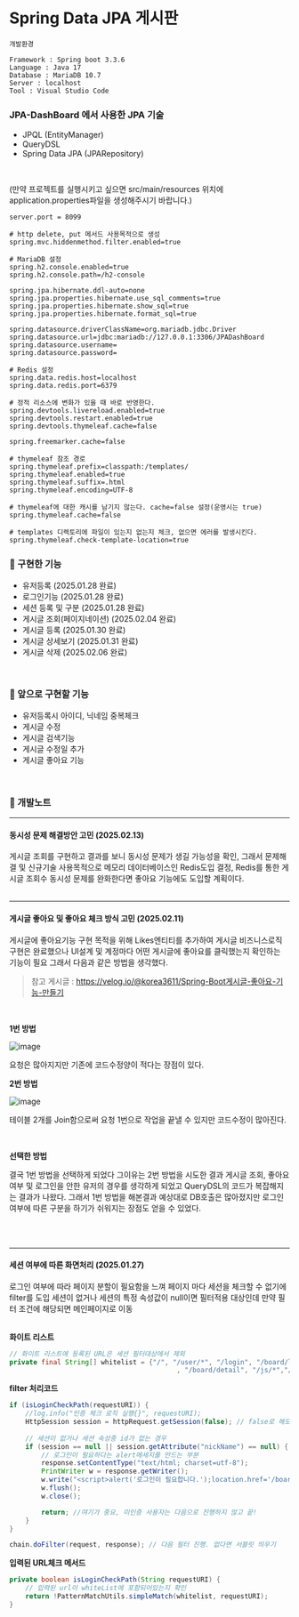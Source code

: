 # Spring Data JPA 게시판
```
개발환경

Framework : Spring boot 3.3.6
Language : Java 17
Database : MariaDB 10.7 
Server : localhost
Tool : Visual Studio Code
```
### JPA-DashBoard 에서 사용한 JPA 기술
- JPQL (EntityManager)
- QueryDSL
- Spring Data JPA (JPARepository)

<br>

(만약 프로젝트를 실행시키고 싶으면 src/main/resources 위치에 application.properties파일을 생성해주시기 바랍니다.)
```
server.port = 8099

# http delete, put 메서드 사용목적으로 생성
spring.mvc.hiddenmethod.filter.enabled=true

# MariaDB 설정
spring.h2.console.enabled=true
spring.h2.console.path=/h2-console 

spring.jpa.hibernate.ddl-auto=none
spring.jpa.properties.hibernate.use_sql_comments=true
spring.jpa.properties.hibernate.show_sql=true
spring.jpa.properties.hibernate.format_sql=true

spring.datasource.driverClassName=org.mariadb.jdbc.Driver
spring.datasource.url=jdbc:mariadb://127.0.0.1:3306/JPADashBoard
spring.datasource.username=
spring.datasource.password=

# Redis 설정
spring.data.redis.host=localhost
spring.data.redis.port=6379

# 정적 리소스에 변화가 있을 때 바로 반영한다.
spring.devtools.livereload.enabled=true
spring.devtools.restart.enabled=true
spring.devtools.thymeleaf.cache=false

spring.freemarker.cache=false

# thymeleaf 참조 경로
spring.thymeleaf.prefix=classpath:/templates/
spring.thymeleaf.enabled=true
spring.thymeleaf.suffix=.html
spring.thymeleaf.encoding=UTF-8

# thymeleaf에 대한 캐시를 남기지 않는다. cache=false 설정(운영시는 true)
spring.thymeleaf.cache=false

# templates 디렉토리에 파일이 있는지 없는지 체크, 없으면 에러를 발생시킨다.
spring.thymeleaf.check-template-location=true
```

### 📔 구현한 기능
- 유저등록 (2025.01.28 완료)
- 로그인기능 (2025.01.28 완료)
- 세션 등록 및 구분 (2025.01.28 완료)
- 게시글 조회(페이지네이션) (2025.02.04 완료)
- 게시글 등록 (2025.01.30 완료)
- 게시글 상세보기 (2025.01.31 완료)
- 게시글 삭제 (2025.02.06 완료)
<br>

### 📔 앞으로 구현할 기능
- 유저등록시 아이디, 닉네임 중복체크
- 게시글 수정
- 게시글 검색기능
- 게시글 수정일 추가
- 게시글 좋아요 기능

<br>

### 📰 개발노트
---
#### 동시성 문제 해결방안 고민 (2025.02.13)
게시글 조회를 구현하고 결과를 보니 동시성 문제가 생길 가능성을 확인, 그래서 문제해결 및 신규기술 사용목적으로 메모리 데이터베이스인 Redis도입 결정, Redis를 통한 게시글 조회수 동시성 문제를 완화한다면
좋아요 기능에도 도입할 계획이다.
<br><br>


---
#### 게시글 좋아요 및 좋아요 체크 방식 고민 (2025.02.11)
게시글에 좋아요기능 구현 목적을 위해 Likes엔티티를 추가하여 게시글 비즈니스로직 구현은 완료했으나 UI설계 및 계정마다 어떤 게시글에 좋아요를 클릭했는지 확인하는 기능이 필요
그래서 다음과 같은 방법을 생각했다.

> 참고 게시글 : https://velog.io/@korea3611/Spring-Boot게시글-좋아요-기능-만들기

<br>

**1번 방법**

![image](https://github.com/user-attachments/assets/f0155e57-b98d-4b89-b879-a2a05e84d360)

요청은 많아지지만 기존에 코드수정양이 적다는 장점이 있다.

**2번 방법**

![image](https://github.com/user-attachments/assets/9ba38cf7-2efd-48c0-b610-e30e65ad5013)

테이블 2개를 Join함으로써 요청 1번으로 작업을 끝낼 수 있지만 코드수정이 많아진다.

<br>

**선택한 방법**

결국 1번 방법을 선택하게 되었다 그이유는 2번 방법을 시도한 결과 게시글 조회, 
좋아요 여부 및 로그인을 안한 유저의 경우를 생각하게 되었고 QueryDSL의 코드가 복잡해지는 결과가 나왔다. 그래서 1번 방법을 해본결과 예상대로 DB호출은 많아졌지만 로그인 여부에 따른 구분을 하기가 쉬워지는 장점도 얻을 수 있었다.

<br><br>


--- 
#### 세션 여부에 따른 화면처리 (2025.01.27)
로그인 여부에 따라 페이지 분할이 필요함을 느껴 페이지 마다 세션을 체크할 수 없기에 filter를 도입 세션이 없거나 세션의 특정 속성값이 null이면 필터적용 대상인데 만약 필터 조건에 해당되면 메인페이지로 이동
<br><br>

**화이트 리스트**
```java
// 화이트 리스트에 등록된 URL은 세션 필터대상에서 제외
private final String[] whitelist = {"/", "/user/*", "/login", "/board/list"
                                          , "/board/detail", "/js/*","/css/*"};

```

**filter 처리코드**
```java
if (isLoginCheckPath(requestURI)) {
    //log.info("인증 체크 로직 실행{}", requestURI);
    HttpSession session = httpRequest.getSession(false); // false로 해도 상관 없고 true도 상관이 없다.
                
    // 세션이 없거나 세션 속성중 id가 없는 경우
    if (session == null || session.getAttribute("nickName") == null) {
        // 로그인이 필요하다는 alert메세지를 만드는 부분
        response.setContentType("text/html; charset=utf-8");
        PrintWriter w = response.getWriter();
        w.write("<script>alert('로그인이 필요합니다.');location.href='/board/list';</script>");
        w.flush();
        w.close();

        return; //여기가 중요, 미인증 사용자는 다음으로 진행하지 않고 끝!
    }
}

chain.doFilter(request, response); // 다음 필터 진행. 없다면 서블릿 띄우기

```

**입력된 URL체크 메서드**
```java
private boolean isLoginCheckPath(String requestURI) {
    // 입력된 url이 whiteList에 포함되어있는지 확인
    return !PatternMatchUtils.simpleMatch(whitelist, requestURI); 
}
```




